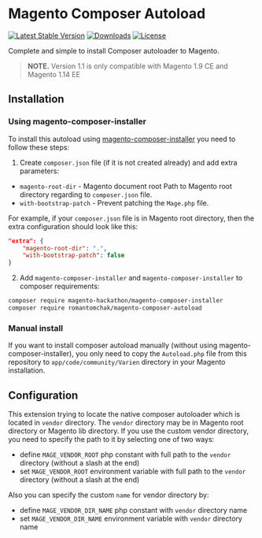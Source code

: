 # Magento Composer Autoload

[![Latest Stable Version](https://img.shields.io/packagist/v/romantomchak/magento-composer-autoload.svg?style=flat-square)](https://packagist.org/packages/romantomchak/magento-composer-autoload)
[![Downloads](https://img.shields.io/packagist/dt/romantomchak/magento-composer-autoload.svg?style=flat-square)](https://packagist.org/packages/romantomchak/magento-composer-autoload)
[![License](https://img.shields.io/packagist/l/romantomchak/magento-composer-autoload.svg?label=license&style=flat-square)](LICENSE.md)

Complete and simple to install Composer autoloader to Magento.

> **NOTE.** Version 1.1 is only compatible with Magento 1.9 CE and Magento 1.14 EE 

## Installation

### Using magento-composer-installer

To install this autoload using [magento-composer-installer](https://github.com/Cotya/magento-composer-installer) you need to follow these steps:

1. Create `composer.json` file (if it is not created already) and add extra parameters:
 - `magento-root-dir` - Magento document root Path to Magento root directory regarding to `composer.json` file.
 - `with-bootstrap-patch` - Prevent patching the `Mage.php` file.
 
 For example, if your `composer.json` file is in Magento root directory, then the extra configuration should look like this:
 ```json
 "extra": {
     "magento-root-dir": ".",
     "with-bootstrap-patch": false
 }
 ```

2. Add `magento-composer-installer` and `magento-composer-installer` to composer requirements:

 ```sh
 composer require magento-hackathon/magento-composer-installer
 composer require romantomchak/magento-composer-autoload
 ```

### Manual install

If you want to install composer autoload manually (without using magento-composer-installer), you only need to copy the `Autoload.php` file from this repository to `app/code/community/Varien` directory in your Magento installation.

## Configuration

This extension trying to locate the native composer autoloader which is located in `vendor` directory. The `vendor` directory may be in Magento root directory or Magento lib directory.
If you use the custom vendor directory, you need to specify the path to it by selecting one of two ways:
 - define `MAGE_VENDOR_ROOT` php constant with full path to the `vendor` directory (without a slash at the end)
 - set `MAGE_VENDOR_ROOT` environment variable with full path to the `vendor` directory (without a slash at the end)


Also you can specify the custom `name` for vendor directory by:
 - define `MAGE_VENDOR_DIR_NAME` php constant with `vendor` directory name
 - set `MAGE_VENDOR_DIR_NAME` environment variable with `vendor` directory name
